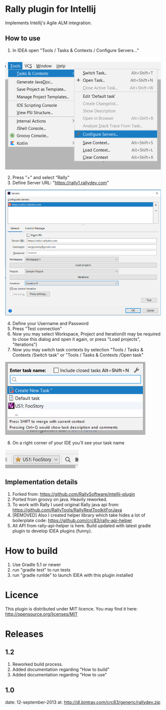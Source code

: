 # Rally plugin for Intellij
Implements Intellij's Agile ALM integration.

## How to use

1. In IDEA open "Tools / Tasks & Contexts / Configure Servers..."

![](img/ConfigureServers.png)

2. Press "+" and select "Rally"
3. Define Server URL: "https://rally1.rallydev.com"

![](img/ConfigureConnection.png)

4. Define your Username and Password
5. Press "Test connection"
6. Now you may select Workspace, Project and Iteration(It may be required to close this dialog and open it again, or press "Load projects", "Iterations")
7. Now you may switch task contexts by selection "Tools / Tasks & Contexts /Switch task" or "Tools / Tasks & Contexts /Open task" 

![](img/OpenTask.png)

8. On a right corner of your IDE you'll see your task name

![](img/ActiveTask.png)


## Implementation details

1. Forked from: https://github.com/RallySoftware/intellij-plugin
2. Ported from groovy on java. Heavily reworked.
3. To work with Rally I used original Rally java api from: https://github.com/RallyTools/RallyRestToolkitForJava
4. [REMOVED] Also I created helper library which take hides a lot of boilerplate code: https://github.com/crc83/rally-api-helper
5. All API from rally-api-helper is here. Build updated with latest gradle plugin to develop IDEA plugins (funny).

# How to build

1. Use Gradle 5.1 or newer
2. run "gradle test" to run tests
3. run "gradle runIde" to launch IDEA with this plugin installed

# Licence
This plugin is distributed under MIT licence. You may find it here:
http://opensource.org/licenses/MIT

# Releases
## 1.2
1. Reworked build process.
2. Added documentation regarding "How to build"
3. Added documentation regarding "How to use"

## 1.0
date: 12-september-2013
at: http://dl.bintray.com/crc83/generic/rallydev.zip
